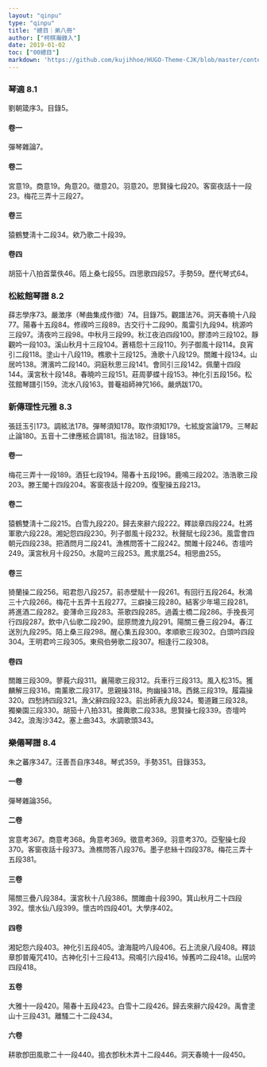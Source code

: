 ```yaml
---
layout: "qinpu"
type: "qinpu"
title: "總目｜弟八冊"
author: ["柯棋瀚錄入"]
date: 2019-01-02
toc: ["00總目"]
markdown: 'https://github.com/kujihhoe/HUGO-Theme-CJK/blob/master/content/qinpu/00table/08.md'
---
```


### 琴適 8.1

劉朝箴序3。目錄5。

#### 卷一

彈琴雜論7。

#### 卷二

宮意19。商意19。角意20。徵意20。羽意20。思賢操七段20。客窗夜話十一段23。梅花三弄十三段27。

#### 卷三

猿鶴雙淸十二段34。欸乃歌二十段39。

#### 卷四

胡笳十八拍首葉佚46。陌上桑七段55。四思歌四段57。手勢59。歷代琴式64。

### 松絃館琴譜 8.2

薛志學序73。嚴澂序（琴曲集成作徵）74。目錄75。觀譜法76。洞天春曉十八段77。陽春十五段84。修禊吟三段89。古交行十二段90。風雷引九段94。桃源吟三段97。淸夜吟三段98。中秋月三段99。秋江夜泊四段100。膠漆吟三段102。靜觀吟一段103。溪山秋月十三段104。蒼梧怨十三段110。列子御風十段114。良宵引二段118。塗山十八段119。樵歌十三段125。漁歌十八段129。關雎十段134。山居吟138。渭濱吟二段140。洞庭秋思三段141。會同引三段142。佩蘭十四段144。漢宮秋十段148。春曉吟三段151。莊周夢蝶十段153。神化引五段156。松弦館琴譜引159。流水八段163。普菴祖師神咒166。嚴炳跋170。

### 新傳理性元雅 8.3

張廷玉引173。調絃法178。彈琴須知178。取作須知179。七絃旋宮論179。三琴起止論180。五音十二律應絃合調181。指法182。目錄185。

#### 卷一

梅花三弄十一段189。酒狂七段194。陽春十五段196。鹿鳴三段202。浩浩歌三段203。滕王閣十四段204。客窗夜話十段209。復聖操五段213。

#### 卷二

猿鶴雙淸十二段215。白雪九段220。歸去來辭六段222。釋談章四段224。杜將軍歌六段228。湘妃怨四段230。列子御風十段232。秋聲賦七段236。風雲會四朝元四段238。把酒問月二段241。漁樵問答十二段242。關雎十段246。杏壇吟249。漢宮秋月十段250。水龍吟三段253。鳳求凰254。相思曲255。

#### 卷三

猗蘭操二段256。昭君怨八段257。前赤壁賦十一段261。有回行五段264。秋鴻三十六段266。梅花十五弄十五段277。三癖操三段280。結客少年場三段281。將進酒二段282。妾薄命三段283。茶歌四段285。過義士橋二段286。手挽長河行四段287。飲中八仙歌二段290。屈原問渡九段291。陽關三疊三段294。春江送別九段295。陌上桑三段298。醒心集五段300。孝順歌三段302。白頭吟四段304。王明君吟三段305。東飛伯勞歌二段307。相逢行二段308。

#### 卷四

關雎三段309。蓼莪六段311。襄陽歌三段312。兵車行三段313。風入松315。獲麟解三段316。南薰歌二段317。思親操318。拘幽操318。西銘三段319。履霜操320。四愁詩四段321。漁父辭四段323。前出師表九段324。蜀道難三段328。獨樂園三段330。胡笳十八拍331。接輿歌二段338。思賢操七段339。杏壇吟342。浪淘沙342。塞上曲343。水調歌頭343。

### 樂僊琴譜 8.4

朱之蕃序347。汪善吾自序348。琴式359。手勢351。目錄353。

#### 一卷

彈琴雜論356。

#### 二卷

宮意考367。商意考368。角意考369。徵意考369。羽意考370。亞聖操七段370。客窗夜話十段373。漁樵問答八段376。墨子悲絲十四段378。梅花三弄十五段381。

#### 三卷

陽關三疊八段384。漢宮秋十八段386。關雎曲十段390。箕山秋月二十四段392。懷水仙八段399。懷古吟四段401。大學序402。

#### 四卷

湘妃怨六段403。神化引五段405。滄海龍吟八段406。石上流泉八段408。釋談章卽普庵咒410。古神化引十三段413。飛鳴引六段416。悼舊吟二段418。山居吟四段418。

#### 五卷

大雅十一段420。陽春十五段423。白雪十二段426。歸去來辭六段429。禹會塗山十三段431。離騷二十二段434。

#### 六卷

耕歌卽田風歌二十一段440。搗衣卽秋木弄十二段446。洞天春曉十一段450。
